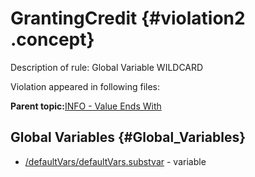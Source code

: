 # GrantingCredit {#violation2 .concept}

Description of rule: Global Variable WILDCARD

Violation appeared in following files:

**Parent topic:**[INFO - Value Ends With](../../../../../../modules/demo_Enterprise/dita/qa/rules/INFO_-_Value_Ends_With.md)

## Global Variables {#Global_Variables}

-   [/defaultVars/defaultVars.substvar](../../../projects/GrantingCredit/defaultVars/defaultVars.substvar.md) - variable

